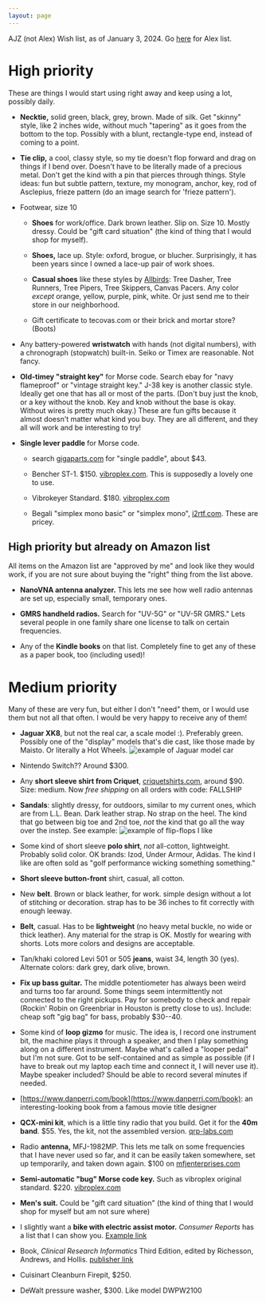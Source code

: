 ```yaml
---
layout: page
---
```


AJZ (not Alex) Wish list, as of January 3, 2024. Go
[here](/birthday-party/list-kid.html) for Alex list.

# High priority

These are things I would start using right away and keep using a lot,
possibly daily.

- **Necktie,** solid green, black, grey, brown. Made of silk. Get
  "skinny" style, like 2 inches wide, without much "tapering" as it
  goes from the bottom to the top. Possibly with a blunt,
  rectangle-type end, instead of coming to a point.

- **Tie clip,** a cool, classy style, so my tie doesn't flop forward
  and drag on things if I bend over. Doesn't have to be literally made
  of a precious metal. Don't get the kind with a pin that pierces
  through things. Style ideas: fun but subtle pattern, texture, my
  monogram, anchor, key, rod of Asclepius, frieze pattern (do an image
  search for 'frieze pattern').

- Footwear, size 10

    - **Shoes** for work/office. Dark brown leather. Slip on. Size 10.
      Mostly dressy. Could be "gift card situation" (the kind of thing
      that I would shop for myself).

    - **Shoes,** lace up. Style: oxford, brogue, or blucher.
      Surprisingly, it has been years since I owned a lace-up pair of
      work shoes.

    - **Casual shoes** like these styles by
      [Allbirds](https://www.allbirds.com): Tree Dasher, Tree Runners,
      Tree Pipers, Tree Skippers, Canvas Pacers. Any color *except*
      orange, yellow, purple, pink, white. Or just send me to their
      store in our neighborhood.

    - Gift certificate to tecovas.com or their brick and mortar store?
      (Boots)

- Any battery-powered **wristwatch** with hands (not digital numbers),
  with a chronograph (stopwatch) built-in. Seiko or Timex are
  reasonable. Not fancy.

- **Old-timey "straight key"** for Morse code. Search ebay for "navy
  flameproof" or "vintage straight key." J-38 key is another classic
  style. Ideally get one that has all or most of the parts. (Don't buy
  just the knob, or a key without the knob. Key and knob without the
  base is okay. Without wires is pretty much okay.) These are fun
  gifts because it almost doesn't matter what kind you buy. They are
  all different, and they all will work and be interesting to try!

- **Single lever paddle** for Morse code.

    - search [gigaparts.com](https://www.gigaparts.com) for "single
      paddle", about $43.
    
    - Bencher ST-1. $150. [vibroplex.com](https://vibroplex.com). This
      is supposedly a lovely one to use.
    
    - Vibrokeyer Standard. $180. [vibroplex.com](https://vibroplex.com)
    
    - Begali "simplex mono basic" or "simplex mono",
      [i2rtf.com](https://i2rtf.com). These are pricey.




## High priority but already on Amazon list

All items on the Amazon list are "approved by me" and look like they
would work, if you are not sure about buying the "right" thing from
the list above.

- **NanoVNA antenna analyzer.** This lets me see how well radio
  antennas are set up, especially small, temporary ones.

- **GMRS handheld radios.** Search for "UV-5G" or "UV-5R GMRS." Lets
  several people in one family share one license to talk on certain
  frequencies.

- Any of the **Kindle books** on that list. Completely fine to get any
  of these as a paper book, too (including used)!




# Medium priority

Many of these are very fun, but either I don't "need" them, or I would
use them but not all that often. I would be very happy to receive any
of them!

- **Jaguar XK8**, but not the real car, a scale model :). Preferably
  green. Possibly one of the "display" models that's die cast, like
  those made by Maisto. Or literally a Hot Wheels. ![example of Jaguar model car](/birthday-party/jaguar.jpg)

- Nintendo Switch?? Around $300.

- Any **short sleeve shirt from Criquet**,
  [criquetshirts.com](https://criquetshirts.com), around $90. Size:
  medium. Now *free shipping* on all orders with code: FALLSHIP

- **Sandals**: slightly dressy, for outdoors, similar to my current
  ones, which are from L.L. Bean. Dark leather strap. No strap on the
  heel. The kind that go between big toe and 2nd toe, *not* the kind
  that go all the way over the instep. See example: ![example of flip-flops I like](/birthday-party/flipflop.jpg)

- Some kind of short sleeve **polo shirt**, *not* all-cotton,
  lightweight. Probably solid color. OK brands: Izod, Under Armour,
  Adidas. The kind I like are often sold as "golf performance wicking
  something something."

- **Short sleeve button-front** shirt, casual, all cotton.

- New **belt**. Brown or black leather, for work. simple design
  without a lot of stitching or decoration. strap has to be 36 inches
  to fit correctly with enough leeway.

- **Belt**, casual. Has to be **lightweight** (no heavy metal buckle,
  no wide or thick leather). Any material for the strap is OK. Mostly
  for wearing with shorts. Lots more colors and designs are
  acceptable.

- Tan/khaki colored Levi 501 or 505 **jeans**, waist 34, length 30 (yes).
  Alternate colors: dark grey, dark olive, brown.

- **Fix up bass guitar.** The middle potentiometer has always been
  weird and turns too far around. Some things seem intermittently not
  connected to the right pickups. Pay for somebody to check and repair
  (Rockin' Robin on Greenbriar in Houston is pretty close to us).
  Include: cheap soft "gig bag" for bass, probably $30--40.

- Some kind of **loop gizmo** for music. The idea is, I record one
  instrument bit, the machine plays it through a speaker, and then I
  play something along on a different instrument. Maybe what's called
  a "looper pedal" but I'm not sure. Got to be self-contained and as
  simple as possible (if I have to break out my laptop each time and
  connect it, I will never use it). Maybe speaker included? Should be
  able to record several minutes if needed.

- [https://www.danperri.com/book](https://www.danperri.com/book): an
  interesting-looking book from a famous movie title designer

- **QCX-mini kit**, which is a little tiny radio that you build. Get
  it for the **40m band**. $55. Yes, the kit, not the assembled
  version. [qrp-labs.com](https://qrp-labs.com)

- Radio **antenna,** MFJ-1982MP. This lets me talk on some frequencies
  that I have never used so far, and it can be easily taken somewhere,
  set up temporarily, and taken down again. $100 on
  [mfjenterprises.com](https://mfjenterprises.com)

- **Semi-automatic "bug" Morse code key.** Such as vibroplex original
  standard. $220. [vibroplex.com](https://vibroplex.com)

- **Men's suit.** Could be "gift card situation" (the kind of thing
  that I would shop for myself but am not sure where)

- I slightly want a **bike with electric assist motor.** *Consumer
  Reports* has a list that I can show you. [Example
  link](https://ebikeescape.com/flyer-l885-cargo-ebike-review/)

- Book, *Clinical Research Informatics* Third Edition, edited by
  Richesson, Andrews, and Hollis. [publisher
  link](https://link.springer.com/book/10.1007/978-3-031-27173-1)

- Cuisinart Cleanburn Firepit, $250.

- DeWalt pressure washer, $300. Like model DWPW2100
